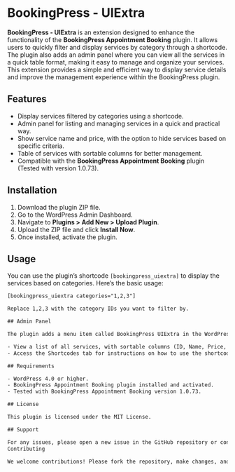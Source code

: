 # BookingPress - UIExtra

**BookingPress - UIExtra** is an extension designed to enhance the functionality of the **BookingPress Appointment Booking** plugin. It allows users to quickly filter and display services by category through a shortcode. The plugin also adds an admin panel where you can view all the services in a quick table format, making it easy to manage and organize your services. This extension provides a simple and efficient way to display service details and improve the management experience within the BookingPress plugin.

## Features

- Display services filtered by categories using a shortcode.
- Admin panel for listing and managing services in a quick and practical way.
- Show service name and price, with the option to hide services based on specific criteria.
- Table of services with sortable columns for better management.
- Compatible with the **BookingPress Appointment Booking** plugin (Tested with version 1.0.73).

## Installation

1. Download the plugin ZIP file.
2. Go to the WordPress Admin Dashboard.
3. Navigate to **Plugins > Add New > Upload Plugin**.
4. Upload the ZIP file and click **Install Now**.
5. Once installed, activate the plugin.

## Usage

You can use the plugin’s shortcode `[bookingpress_uiextra]` to display the services based on categories. Here’s the basic usage:

```html
[bookingpress_uiextra categories="1,2,3"]

Replace 1,2,3 with the category IDs you want to filter by.

## Admin Panel

The plugin adds a menu item called BookingPress UIExtra in the WordPress admin. Here, you can:

- View a list of all services, with sortable columns (ID, Name, Price, Duration, Description, and Date Created).
- Access the Shortcodes tab for instructions on how to use the shortcode.

## Requirements

- WordPress 4.0 or higher.
- BookingPress Appointment Booking plugin installed and activated.
- Tested with BookingPress Appointment Booking version 1.0.73.

## License

This plugin is licensed under the MIT License.

## Support

For any issues, please open a new issue in the GitHub repository or contact support via email.
Contributing

We welcome contributions! Please fork the repository, make changes, and create a pull request. All contributions are reviewed and considered for inclusion.
